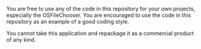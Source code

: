 You are free to use any of the code in this repository for your own projects, especially the OSFileChooser.  You are encouraged to use the code in this repository as an example of a good coding style.

You cannot take this application and repackage it as a commercial product of any kind.
